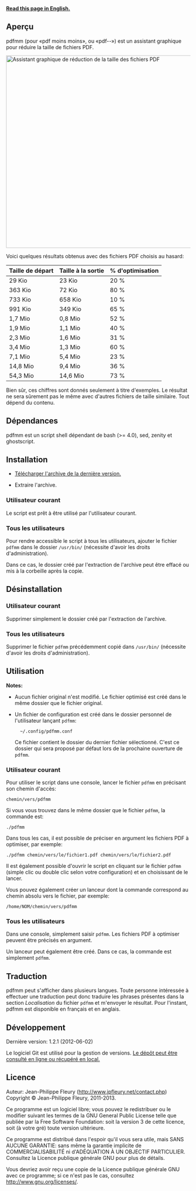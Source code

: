 <p lang="en"><strong><a hreflang="en" href="http://www.jpfleury.net/en/software/pdfmm.php">Read this page in English.</a></strong></p>

## Aperçu

pdfmm (pour «pdf moins moins», ou «pdf--») est un assistant graphique pour réduire la taille de fichiers PDF.

<img src="https://gitorious.org/projets-divers/pdfmm/raw/master:doc/exemple1-fr.png" width="683" height="526" alt="Assistant graphique de réduction de la taille des fichiers PDF" />

Voici quelques résultats obtenus avec des fichiers PDF choisis au hasard:

| Taille de départ | Taille à la sortie | % d'optimisation |
| ---------------- | ------------------ | ---------------- |
| 29 Kio           | 23 Kio             | 20 %             |
| 363 Kio          | 72 Kio             | 80 %             |
| 733 Kio          | 658 Kio            | 10 %             |
| 991 Kio          | 349 Kio            | 65 %             |
| 1,7 Mio          | 0,8 Mio            | 52 %             |
| 1,9 Mio          | 1,1 Mio            | 40 %             |
| 2,3 Mio          | 1,6 Mio            | 31 %             |
| 3,4 Mio          | 1,3 Mio            | 60 %             |
| 7,1 Mio          | 5,4 Mio            | 23 %             |
| 14,8 Mio         | 9,4 Mio            | 36 %             |
| 54,3 Mio         | 14,6 Mio           | 73 %             |

Bien sûr, ces chiffres sont donnés seulement à titre d'exemples. Le résultat ne sera sûrement pas le même avec d'autres fichiers de taille similaire. Tout dépend du contenu.

## Dépendances

pdfmm est un script shell dépendant de bash (>= 4.0), sed, zenity et ghostscript.

## Installation

- [Télécharger l'archive de la dernière version.](https://gitorious.org/projets-divers/pdfmm/archive/master.zip)

- Extraire l'archive.

### Utilisateur courant

Le script est prêt à être utilisé par l'utilisateur courant.

### Tous les utilisateurs

Pour rendre accessible le script à tous les utilisateurs, ajouter le fichier `pdfmm` dans le dossier `/usr/bin/` (nécessite d'avoir les droits d'administration).

Dans ce cas, le dossier créé par l'extraction de l'archive peut être effacé ou mis à la corbeille après la copie.

## Désinstallation

### Utilisateur courant

Supprimer simplement le dossier créé par l'extraction de l'archive.

### Tous les utilisateurs

Supprimer le fichier `pdfmm` précédemment copié dans `/usr/bin/` (nécessite d'avoir les droits d'administration).

## Utilisation

**Notes:**

- Aucun fichier original n'est modifié. Le fichier optimisé est créé dans le même dossier que le fichier original.

- Un fichier de configuration est créé dans le dossier personnel de l'utilisateur lançant `pdfmm`:

		~/.config/pdfmm.conf

	Ce fichier contient le dossier du dernier fichier sélectionné. C'est ce dossier qui sera proposé par défaut lors de la prochaine ouverture de `pdfmm`.

### Utilisateur courant

Pour utiliser le script dans une console, lancer le fichier `pdfmm` en précisant son chemin d'accès:

	chemin/vers/pdfmm

Si vous vous trouvez dans le même dossier que le fichier `pdfmm`, la commande est:

	./pdfmm

Dans tous les cas, il est possible de préciser en argument les fichiers PDF à optimiser, par exemple:

	./pdfmm chemin/vers/le/fichier1.pdf chemin/vers/le/fichier2.pdf

Il est également possible d'ouvrir le script en cliquant sur le fichier `pdfmm` (simple clic ou double clic selon votre configuration) et en choisissant de le lancer.

Vous pouvez également créer un lanceur dont la commande correspond au chemin absolu vers le fichier, par exemple:

	/home/NOM/chemin/vers/pdfmm

### Tous les utilisateurs

Dans une console, simplement saisir `pdfmm`. Les fichiers PDF à optimiser peuvent être précisés en argument.

Un lanceur peut également être créé. Dans ce cas, la commande est simplement `pdfmm`.

## Traduction

pdfmm peut s'afficher dans plusieurs langues. Toute personne intéressée à effectuer une traduction peut donc traduire les phrases présentes dans la section *Localisation* du fichier `pdfmm` et m'envoyer le résultat. Pour l'instant, pdfmm est disponible en français et en anglais.

## Développement

Dernière version: 1.2.1 (2012-06-02)

Le logiciel Git est utilisé pour la gestion de versions. [Le dépôt peut être consulté en ligne ou récupéré en local.](https://gitorious.org/projets-divers/pdfmm)

## Licence

Auteur: Jean-Philippe Fleury (<http://www.jpfleury.net/contact.php>)  
Copyright © Jean-Philippe Fleury, 2011-2013.

Ce programme est un logiciel libre; vous pouvez le redistribuer ou le
modifier suivant les termes de la GNU General Public License telle que
publiée par la Free Software Foundation: soit la version 3 de cette
licence, soit (à votre gré) toute version ultérieure.

Ce programme est distribué dans l'espoir qu'il vous sera utile, mais SANS
AUCUNE GARANTIE: sans même la garantie implicite de COMMERCIALISABILITÉ
ni d'ADÉQUATION À UN OBJECTIF PARTICULIER. Consultez la Licence publique
générale GNU pour plus de détails.

Vous devriez avoir reçu une copie de la Licence publique générale GNU avec
ce programme; si ce n'est pas le cas, consultez
<http://www.gnu.org/licenses/>.

